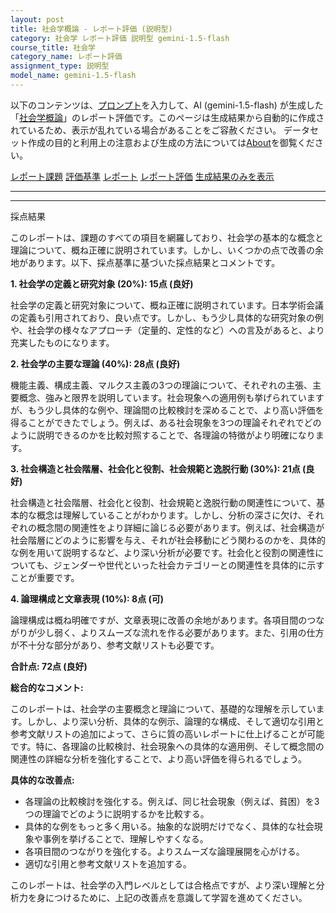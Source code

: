 ```yaml
---
layout: post
title: 社会学概論 - レポート評価 (説明型)
category: 社会学 レポート評価 説明型 gemini-1.5-flash
course_title: 社会学
category_name: レポート評価
assignment_type: 説明型
model_name: gemini-1.5-flash
---
```


以下のコンテンツは、[プロンプト](https://github.com/takedatoshiyuki/synthetic_assignments/tree/main/generated/社会学/gemini-1.5-flash/prompt_レポート評価-説明型.md)を入力して、AI (gemini-1.5-flash) が生成した「[社会学概論](/contents/社会学/)」のレポート評価です。このページは生成結果から自動的に作成されているため、表示が乱れている場合があることをご容赦ください。
データセット作成の目的と利用上の注意および生成の方法については[About](/About)を御覧ください。

[レポート課題](../レポート課題-説明型)
[評価基準](../評価基準-説明型)
[レポート](../レポート-説明型)
[レポート評価](../レポート評価-説明型)
[生成結果のみを表示](https://github.com/takedatoshiyuki/synthetic_assignments/tree/main/generated/社会学/gemini-1.5-flash/レポート評価-説明型.md)
  

***
***
  
採点結果

このレポートは、課題のすべての項目を網羅しており、社会学の基本的な概念と理論について、概ね正確に説明されています。しかし、いくつかの点で改善の余地があります。以下、採点基準に基づいた採点結果とコメントです。


**1. 社会学の定義と研究対象 (20%): 15点 (良好)**

社会学の定義と研究対象について、概ね正確に説明されています。日本学術会議の定義も引用されており、良い点です。しかし、もう少し具体的な研究対象の例や、社会学の様々なアプローチ（定量的、定性的など）への言及があると、より充実したものになります。


**2. 社会学の主要な理論 (40%): 28点 (良好)**

機能主義、構成主義、マルクス主義の3つの理論について、それぞれの主張、主要概念、強みと限界を説明しています。社会現象への適用例も挙げられていますが、もう少し具体的な例や、理論間の比較検討を深めることで、より高い評価を得ることができたでしょう。例えば、ある社会現象を3つの理論それぞれでどのように説明できるのかを比較対照することで、各理論の特徴がより明確になります。


**3. 社会構造と社会階層、社会化と役割、社会規範と逸脱行動 (30%): 21点 (良好)**

社会構造と社会階層、社会化と役割、社会規範と逸脱行動の関連性について、基本的な概念は理解していることがわかります。しかし、分析の深さに欠け、それぞれの概念間の関連性をより詳細に論じる必要があります。例えば、社会構造が社会階層にどのように影響を与え、それが社会移動にどう関わるのかを、具体的な例を用いて説明するなど、より深い分析が必要です。社会化と役割の関連性についても、ジェンダーや世代といった社会カテゴリーとの関連性を具体的に示すことが重要です。


**4. 論理構成と文章表現 (10%): 8点 (可)**

論理構成は概ね明確ですが、文章表現に改善の余地があります。各項目間のつながりが少し弱く、よりスムーズな流れを作る必要があります。また、引用の仕方が不十分な部分があり、参考文献リストも必要です。


**合計点: 72点 (良好)**

**総合的なコメント:**

このレポートは、社会学の主要概念と理論について、基礎的な理解を示しています。しかし、より深い分析、具体的な例示、論理的な構成、そして適切な引用と参考文献リストの追加によって、さらに質の高いレポートに仕上げることが可能です。特に、各理論の比較検討、社会現象への具体的な適用例、そして概念間の関連性の詳細な分析を強化することで、より高い評価を得られるでしょう。


**具体的な改善点:**

* 各理論の比較検討を強化する。例えば、同じ社会現象（例えば、貧困）を3つの理論でどのように説明するかを比較する。
* 具体的な例をもっと多く用いる。抽象的な説明だけでなく、具体的な社会現象や事例を挙げることで、理解しやすくなる。
* 各項目間のつながりを強化する。よりスムーズな論理展開を心がける。
* 適切な引用と参考文献リストを追加する。


このレポートは、社会学の入門レベルとしては合格点ですが、より深い理解と分析力を身につけるために、上記の改善点を意識して学習を進めてください。
